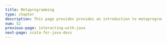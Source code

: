```yaml
---
title: Metaprogramming
type: chapter
description: This page provides provides an introduction to metaprogramming in Scala 3.
num: 52
previous-page: interacting-with-java
next-page: scala-for-java-devs
---
```


